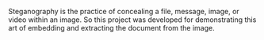 Steganography is the practice of concealing a file, message, image,
or video within an image. So this project was developed for demonstrating this art of
embedding and extracting the document from the image.